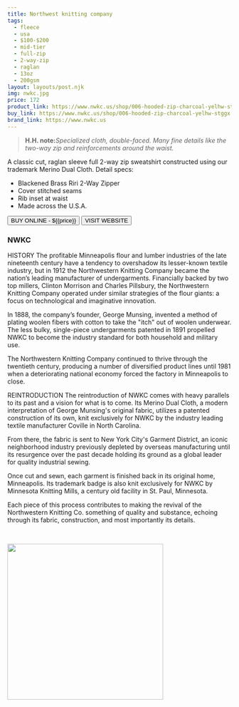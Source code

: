 ```yaml
---
title: Northwest knitting company
tags:
  - fleece
  - usa
  - $100-$200
  - mid-tier
  - full-zip
  - 2-way-zip
  - raglan
  - 13oz
  - 200gsm
layout: layouts/post.njk
img: nwkc.jpg
price: 172
product_link: https://www.nwkc.us/shop/006-hooded-zip-charcoal-yelhw-stggx
buy_link: https://www.nwkc.us/shop/006-hooded-zip-charcoal-yelhw-stggx 
brand_link: https://www.nwkc.us
---
```

<div class="col col-sm-8">

<p>
<blockquote>
<strong>H.H. note:</strong><i>Specialized cloth, double-faced. Many fine details like the two-way zip and reinforcements around the waist.</i>
</blockquote>
</p>

A classic cut, raglan sleeve full 2-way zip sweatshirt constructed using our trademark Merino Dual Cloth. Detail specs:

- Blackened Brass Riri 2-Way Zipper
- Cover stitched seams
- Rib inset at waist
- Made across the U.S.A.

<p>
    <a href='{{buy_link}}'><button class="button-primary-outlined button-round">BUY ONLINE - ${{price}}</button></a>
    <a href='{{brand_link}}'><button class="button-primary-outlined button-round">VISIT WEBSITE</button></a>
</p>

### NWKC
<p>
HISTORY
The profitable Minneapolis flour and lumber industries of the late nineteenth century have a tendency to overshadow its lesser-known textile industry, but in 1912 the Northwestern Knitting Company became the nation’s leading manufacturer of undergarments. Financially backed by two top millers, Clinton Morrison and Charles Pillsbury, the Northwestern Knitting Company operated under similar strategies of the flour giants: a focus on technological and imaginative innovation.

In 1888, the company’s founder, George Munsing, invented a method of plating woolen fibers with cotton to take the "itch" out of woolen underwear. The less bulky, single-piece undergarments patented in 1891 propelled NWKC to become the industry standard for both household and military use.

The Northwestern Knitting Company continued to thrive through the twentieth century, producing a number of diversified product lines until 1981 when a deteriorating national economy forced the factory in Minneapolis to close.

REINTRODUCTION
The reintroduction of NWKC comes with heavy parallels to its past and a vision for what is to come. Its Merino Dual Cloth, a modern interpretation of George Munsing's original fabric, utilizes a patented construction of its own, knit exclusively for NWKC by the industry leading textile manufacturer Coville in North Carolina.

From there, the fabric is sent to New York City's Garment District, an iconic neighborhood industry previously depleted by overseas manufacturing until its resurgence over the past decade holding its ground as a global leader for quality industrial sewing.

Once cut and sewn, each garment is finished back in its original home, Minneapolis. Its trademark badge is also knit exclusively for NWKC by Minnesota Knitting Mills, a century old facility in St. Paul, Minnesota.

Each piece of this process contributes to making the revival of the Northwestern Knitting Co. something of quality and substance, echoing through its fabric, construction, and most importantly its details.

 ﻿</p>

</div>

<div class="col col-sm-4 float-right">
        <img src='/img/{{img}}' height='350' class="float-left">
</div>